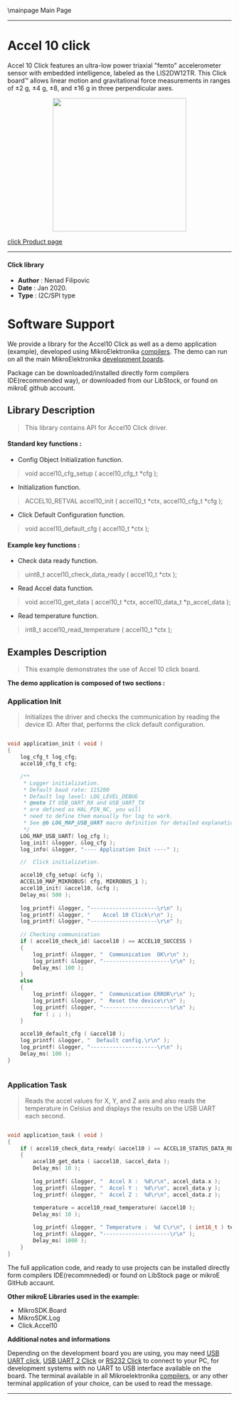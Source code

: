 \mainpage Main Page

---
# Accel 10 click

Accel 10 Click features an ultra-low power triaxial "femto" accelerometer sensor with embedded intelligence, labeled as the LIS2DW12TR. This Click board™ allows linear motion and gravitational force measurements in ranges of ±2 g, ±4 g, ±8, and ±16 g in three perpendicular axes. 

<p align="center">
  <img src="https://download.mikroe.com/images/click_for_ide/accel10_click.png" height=300px>
</p>

[click Product page](https://www.mikroe.com/accel-10-click)

---


#### Click library 

- **Author**        : Nenad Filipovic
- **Date**          : Jan 2020.
- **Type**          : I2C/SPI type


# Software Support

We provide a library for the Accel10 Click 
as well as a demo application (example), developed using MikroElektronika 
[compilers](https://shop.mikroe.com/compilers). 
The demo can run on all the main MikroElektronika [development boards](https://shop.mikroe.com/development-boards).

Package can be downloaded/installed directly form compilers IDE(recommended way), or downloaded from our LibStock, or found on mikroE github account. 

## Library Description

> This library contains API for Accel10 Click driver.

#### Standard key functions :

- Config Object Initialization function.
> void accel10_cfg_setup ( accel10_cfg_t *cfg ); 
 
- Initialization function.
> ACCEL10_RETVAL accel10_init ( accel10_t *ctx, accel10_cfg_t *cfg );

- Click Default Configuration function.
> void accel10_default_cfg ( accel10_t *ctx );


#### Example key functions :

- Check data ready function.
> uint8_t accel10_check_data_ready ( accel10_t *ctx );
 
- Read Accel data function.
> void accel10_get_data ( accel10_t *ctx, accel10_data_t *p_accel_data );

- Read temperature function.
> int8_t accel10_read_temperature ( accel10_t *ctx );

## Examples Description

> This example demonstrates the use of Accel 10 click board.

**The demo application is composed of two sections :**

### Application Init 

> Initializes the driver and checks the communication by reading the device ID.
> After that, performs the click default configuration.

```c

void application_init ( void )
{
    log_cfg_t log_cfg;
    accel10_cfg_t cfg;

    /** 
     * Logger initialization.
     * Default baud rate: 115200
     * Default log level: LOG_LEVEL_DEBUG
     * @note If USB_UART_RX and USB_UART_TX 
     * are defined as HAL_PIN_NC, you will 
     * need to define them manually for log to work. 
     * See @b LOG_MAP_USB_UART macro definition for detailed explanation.
     */
    LOG_MAP_USB_UART( log_cfg );
    log_init( &logger, &log_cfg );
    log_info( &logger, "---- Application Init ----" );

    //  Click initialization.

    accel10_cfg_setup( &cfg );
    ACCEL10_MAP_MIKROBUS( cfg, MIKROBUS_1 );
    accel10_init( &accel10, &cfg );
    Delay_ms( 500 );
    
    log_printf( &logger, "---------------------\r\n" );
    log_printf( &logger, "    Accel 10 Click\r\n" );
    log_printf( &logger, "---------------------\r\n" );
    
    // Checking communication
    if ( accel10_check_id( &accel10 ) == ACCEL10_SUCCESS )
    {
        log_printf( &logger, "  Communication  OK\r\n" );
        log_printf( &logger, "---------------------\r\n" );
        Delay_ms( 100 );
    }
    else
    {
        log_printf( &logger, "  Communication ERROR\r\n" );
        log_printf( &logger, "  Reset the device\r\n" );
        log_printf( &logger, "---------------------\r\n" );
        for ( ; ; );
    }
    
    accel10_default_cfg ( &accel10 );
    log_printf( &logger, "  Default config.\r\n" );
    log_printf( &logger, "---------------------\r\n" );
    Delay_ms( 100 );
}
  
```

### Application Task

> Reads the accel values for X, Y, and Z axis and also reads the temperature in Celsius
> and displays the results on the USB UART each second.

```c

void application_task ( void )
{
    if ( accel10_check_data_ready( &accel10 ) == ACCEL10_STATUS_DATA_READY )
    {
        accel10_get_data ( &accel10, &accel_data );
        Delay_ms( 10 );
        
        log_printf( &logger, "  Accel X :  %d\r\n", accel_data.x );
        log_printf( &logger, "  Accel Y :  %d\r\n", accel_data.y );
        log_printf( &logger, "  Accel Z :  %d\r\n", accel_data.z );
    
        temperature = accel10_read_temperature( &accel10 );
        Delay_ms( 10 );

        log_printf( &logger, " Temperature :  %d C\r\n", ( int16_t ) temperature );
        log_printf( &logger, "---------------------\r\n" );
        Delay_ms( 1000 );
    }
} 

```


The full application code, and ready to use projects can be  installed directly form compilers IDE(recommneded) or found on LibStock page or mikroE GitHub accaunt.

**Other mikroE Libraries used in the example:** 

- MikroSDK.Board
- MikroSDK.Log
- Click.Accel10

**Additional notes and informations**

Depending on the development board you are using, you may need 
[USB UART click](https://shop.mikroe.com/usb-uart-click), 
[USB UART 2 Click](https://shop.mikroe.com/usb-uart-2-click) or 
[RS232 Click](https://shop.mikroe.com/rs232-click) to connect to your PC, for 
development systems with no UART to USB interface available on the board. The 
terminal available in all Mikroelektronika 
[compilers](https://shop.mikroe.com/compilers), or any other terminal application 
of your choice, can be used to read the message.



---
